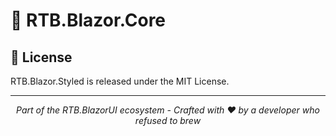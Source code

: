 # 🎨 RTB.Blazor.Core

## 📄 License

RTB.Blazor.Styled is released under the MIT License.

---

<p align="center">
  <i>Part of the RTB.BlazorUI ecosystem - Crafted with ❤ by a developer who refused to brew</i>
</p>
